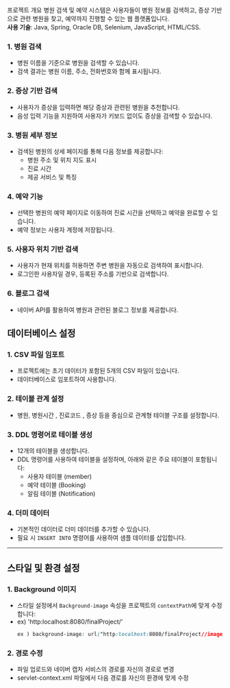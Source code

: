  프로젝트 개요
병원 검색 및 예약 시스템은 사용자들이 병원 정보를 검색하고, 증상 기반으로 관련 병원을 찾고, 예약까지 진행할 수 있는 웹 플랫폼입니다.  
**사용 기술**: Java, Spring, Oracle DB, Selenium, JavaScript, HTML/CSS.


### 1. **병원 검색**
- 병원 이름을 기준으로 병원을 검색할 수 있습니다.
- 검색 결과는 병원 이름, 주소, 전화번호와 함께 표시됩니다.

### 2. **증상 기반 검색**
- 사용자가 증상을 입력하면 해당 증상과 관련된 병원을 추천합니다.
- 음성 입력 기능을 지원하여 사용자가 키보드 없이도 증상을 검색할 수 있습니다.

### 3. **병원 세부 정보**
- 검색된 병원의 상세 페이지를 통해 다음 정보를 제공합니다:
  - 병원 주소 및 위치 지도 표시
  - 진료 시간
  - 제공 서비스 및 특징

### 4. **예약 기능**
- 선택한 병원의 예약 페이지로 이동하여 진료 시간을 선택하고 예약을 완료할 수 있습니다.
- 예약 정보는 사용자 계정에 저장됩니다.

### 5. **사용자 위치 기반 검색**
- 사용자가 현재 위치를 허용하면 주변 병원을 자동으로 검색하여 표시합니다.
- 로그인한 사용자일 경우, 등록된 주소를 기반으로 검색합니다.

### 6. **블로그 검색**
- 네이버 API를 활용하여 병원과 관련된 블로그 정보를 제공합니다.



## 데이터베이스 설정

### 1. **CSV 파일 임포트**
- 프로젝트에는 초기 데이터가 포함된 5개의 CSV 파일이 있습니다.
- 데이터베이스로 임포트하여 사용합니다.

### 2. **테이블 관계 설정**
- 병원, 병원시간 , 진료코드 , 증상 등을 중심으로 관계형 테이블 구조를 설정합니다.

### 3. **DDL 명령어로 테이블 생성**
- 12개의 테이블을 생성합니다.
- DDL 명령어를 사용하여 테이블을 설정하며, 아래와 같은 주요 테이블이 포함됩니다:
  - 사용자 테이블 (member)
  - 예약 테이블 (Booking)
  - 알림 테이블 (Notification)

### 4. **더미 데이터**
- 기본적인 데이터로 더미 데이터를 추가할 수 있습니다.
- 필요 시 `INSERT INTO` 명령어를 사용하여 샘플 데이터를 삽입합니다.

---

## 스타일 및 환경 설정

### 1. **Background 이미지**
- 스타일 설정에서 `Background-image` 속성을 프로젝트의 `contextPath`에 맞게 수정합니다:
- ex) 'http:localhost:8080/finalProject/'
  ```css
  ex ) background-image: url("http:localhost:8080/finalProject//images/background.jpg");
  
### 2. **경로 수정**
- 파일 업로드와 네이버 캡차 서비스의 경로를 자신의 경로로 변경
- servlet-context.xml 파일에서 다음 경로를 자신의 환경에 맞게 수정
